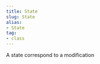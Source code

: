 ```yaml
---
title: State
slug: State
alias: 
- State
tag: 
- class
---
```

A state correspond to a modification
